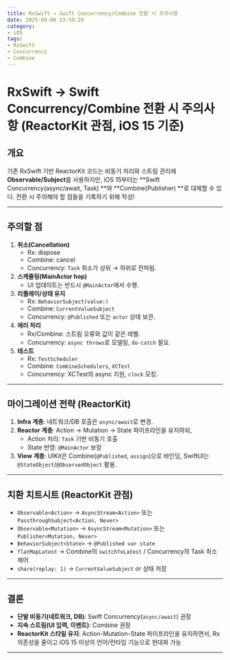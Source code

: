 ```yaml
---
title: RxSwift → Swift Concurrency/Combine 전환 시 주의사항
date: 2025-09-08 23:59:29
category: 
- iOS
tags:
- RxSwift 
- Concurrency
- Combine
---
```


# RxSwift → Swift Concurrency/Combine 전환 시 주의사항 (ReactorKit 관점, iOS 15 기준)

## 개요
기존 RxSwift 기반 ReactorKit 코드는 비동기 처리와 스트림 관리에 **Observable/Subject**를 사용하지만, iOS 15부터는 **Swift Concurrency(async/await, Task) **와 **Combine(Publisher) **로 대체할 수 있다. 전환 시 주의해야 할 점들을 기록하기 위해 작성!

------------------------------------------------------------------------

## 주의할 점

1. **취소(Cancellation)**
   - Rx: dispose
   - Combine: cancel
   - Concurrency: `Task` 취소가 상위 → 하위로 전파됨.
2. **스케줄링(MainActor hop)**
   - UI 업데이트는 반드시 `@MainActor`에서 수행.
3. **리플레이/상태 유지**
   - Rx: `BehaviorSubject(value:)`
   - Combine: `CurrentValueSubject`
   - Concurrency: `@Published` 또는 `actor` 상태 보관.
4. **에러 처리**
   - Rx/Combine: 스트림 오류와 값이 같은 레벨.
   - Concurrency: `async throws`로 모델링, `do-catch` 필요.
5. **테스트**
   - Rx: `TestScheduler`
   - Combine: `CombineSchedulers`, `XCTest`
   - Concurrency: XCTest의 async 지원, `clock` 모킹.

------------------------------------------------------------------------

## 마이그레이션 전략 (ReactorKit)

1. **Infra 계층**: 네트워크/DB 호출은 `async/await`로 변경.
2. **Reactor 계층**: Action → Mutation → State 파이프라인을 유지하되,
   - Action 처리: `Task` 기반 비동기 호출
   - State 반영: `@MainActor` 보장
3. **View 계층**: UIKit은 Combine(`@Published`, `assign`)으로 바인딩, SwiftUI는 `@StateObject`/`@ObservedObject` 활용.

------------------------------------------------------------------------

## 치환 치트시트 (ReactorKit 관점)

- `Observable<Action>` → `AsyncStream<Action>` 또는 `PassthroughSubject<Action, Never>`
- `Observable<Mutation>` → `AsyncStream<Mutation>` 또는 `Publisher<Mutation, Never>`
- `BehaviorSubject<State>` → `@Published var state`
- `flatMapLatest` → Combine의 `switchToLatest` / Concurrency의 Task 취소 제어
- `share(replay: 1)` → `CurrentValueSubject` or 상태 저장

------------------------------------------------------------------------

## 결론
- **단발 비동기(네트워크, DB)**: Swift Concurrency(`async/await`) 권장
- **지속 스트림(UI 입력, 이벤트)**: Combine 권장
- **ReactorKit 스타일 유지**: Action-Mutation-State 파이프라인을 유지하면서, Rx 의존성을 줄이고 iOS 15 이상의 언어/런타임 기능으로 현대화 가능

------------------------------------------------------------------------
